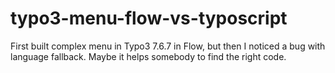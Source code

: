 # typo3-menu-flow-vs-typoscript
First built complex menu in Typo3 7.6.7 in Flow, but then I noticed a bug with language fallback. 
Maybe it helps somebody to find the right code.
